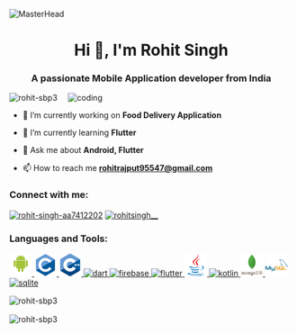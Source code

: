 ![MasterHead](https://th.bing.com/th/id/R.a44d6f2bfaf002b79fbf0b4805558585?rik=NMUXP5zfvbSeXw&riu=http%3a%2f%2fwww.ars-network.com%2fwp-content%2fuploads%2f2018%2f12%2fmobile-app-development.jpg&ehk=rak70D5Ppj6gFxJIhlIi6nW4itLjpogYEk%2bXBmV28UM%3d&risl=&pid=ImgRaw&r=0)
<h1 align="center">Hi 👋, I'm Rohit Singh</h1>
<h3 align="center">A passionate Mobile Application developer from India</h3>

<img align="right" alt="coding" width="400" src="https://granroyalleigarape.com.br/wp-content/uploads/2021/05/programmer.gif">

<p align="left"> <img src="https://komarev.com/ghpvc/?username=rohit-sbp3&label=Profile%20views&color=0e75b6&style=flat" alt="rohit-sbp3" /> </p>

- 🔭 I’m currently working on **Food Delivery Application**

- 🌱 I’m currently learning **Flutter**

- 💬 Ask me about **Android, Flutter**

- 📫 How to reach me **rohitrajput95547@gmail.com**

<h3 align="left">Connect with me:</h3>
<p align="left">
<a href="https://linkedin.com/in/rohit-singh-aa7412202" target="blank"><img align="center" src="https://raw.githubusercontent.com/rahuldkjain/github-profile-readme-generator/master/src/images/icons/Social/linked-in-alt.svg" alt="rohit-singh-aa7412202" height="30" width="40" /></a>
<a href="https://www.leetcode.com/rohitsingh__" target="blank"><img align="center" src="https://raw.githubusercontent.com/rahuldkjain/github-profile-readme-generator/master/src/images/icons/Social/leet-code.svg" alt="rohitsingh__" height="30" width="40" /></a>
</p>

<h3 align="left">Languages and Tools:</h3>
<p align="left"> <a href="https://developer.android.com" target="_blank" rel="noreferrer"> <img src="https://raw.githubusercontent.com/devicons/devicon/master/icons/android/android-original-wordmark.svg" alt="android" width="40" height="40"/> </a> <a href="https://www.cprogramming.com/" target="_blank" rel="noreferrer"> <img src="https://raw.githubusercontent.com/devicons/devicon/master/icons/c/c-original.svg" alt="c" width="40" height="40"/> </a> <a href="https://www.w3schools.com/cpp/" target="_blank" rel="noreferrer"> <img src="https://raw.githubusercontent.com/devicons/devicon/master/icons/cplusplus/cplusplus-original.svg" alt="cplusplus" width="40" height="40"/> </a> <a href="https://dart.dev" target="_blank" rel="noreferrer"> <img src="https://www.vectorlogo.zone/logos/dartlang/dartlang-icon.svg" alt="dart" width="40" height="40"/> </a> <a href="https://firebase.google.com/" target="_blank" rel="noreferrer"> <img src="https://www.vectorlogo.zone/logos/firebase/firebase-icon.svg" alt="firebase" width="40" height="40"/> </a> <a href="https://flutter.dev" target="_blank" rel="noreferrer"> <img src="https://www.vectorlogo.zone/logos/flutterio/flutterio-icon.svg" alt="flutter" width="40" height="40"/> </a> <a href="https://www.java.com" target="_blank" rel="noreferrer"> <img src="https://raw.githubusercontent.com/devicons/devicon/master/icons/java/java-original.svg" alt="java" width="40" height="40"/> </a> <a href="https://kotlinlang.org" target="_blank" rel="noreferrer"> <img src="https://www.vectorlogo.zone/logos/kotlinlang/kotlinlang-icon.svg" alt="kotlin" width="40" height="40"/> </a> <a href="https://www.mongodb.com/" target="_blank" rel="noreferrer"> <img src="https://raw.githubusercontent.com/devicons/devicon/master/icons/mongodb/mongodb-original-wordmark.svg" alt="mongodb" width="40" height="40"/> </a> <a href="https://www.mysql.com/" target="_blank" rel="noreferrer"> <img src="https://raw.githubusercontent.com/devicons/devicon/master/icons/mysql/mysql-original-wordmark.svg" alt="mysql" width="40" height="40"/> </a> <a href="https://www.sqlite.org/" target="_blank" rel="noreferrer"> <img src="https://www.vectorlogo.zone/logos/sqlite/sqlite-icon.svg" alt="sqlite" width="40" height="40"/> </a> </p>

<p><img align="center" src="https://github-readme-stats.vercel.app/api/top-langs?username=rohit-sbp3&show_icons=true&locale=en&layout=compact" alt="rohit-sbp3" /></p>

<p><img align="center" src="https://github-readme-streak-stats.herokuapp.com/?user=rohit-sbp3&" alt="rohit-sbp3" /></p>
